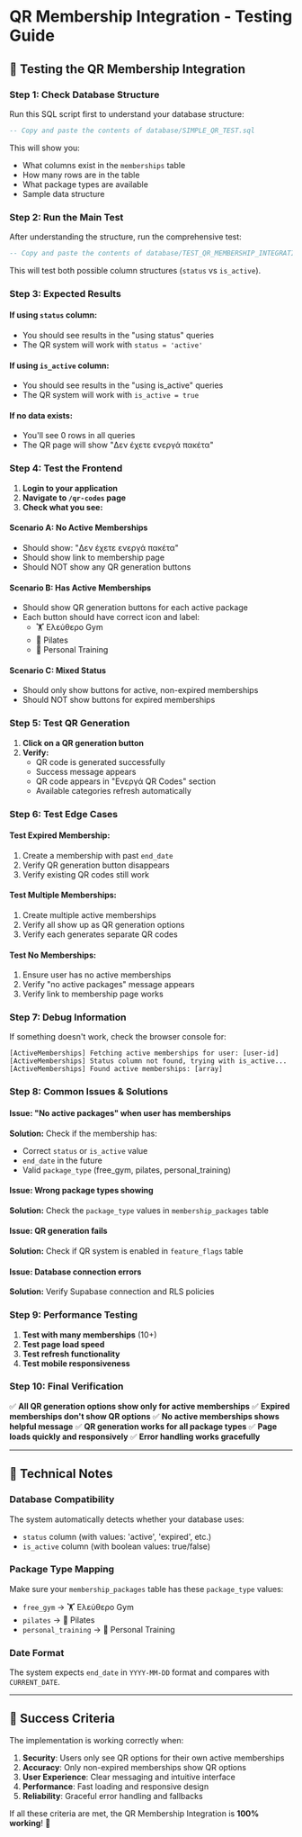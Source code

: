 # QR Membership Integration - Testing Guide

## 🧪 **Testing the QR Membership Integration**

### **Step 1: Check Database Structure**

Run this SQL script first to understand your database structure:

```sql
-- Copy and paste the contents of database/SIMPLE_QR_TEST.sql
```

This will show you:
- What columns exist in the `memberships` table
- How many rows are in the table
- What package types are available
- Sample data structure

### **Step 2: Run the Main Test**

After understanding the structure, run the comprehensive test:

```sql
-- Copy and paste the contents of database/TEST_QR_MEMBERSHIP_INTEGRATION.sql
```

This will test both possible column structures (`status` vs `is_active`).

### **Step 3: Expected Results**

#### **If using `status` column:**
- You should see results in the "using status" queries
- The QR system will work with `status = 'active'`

#### **If using `is_active` column:**
- You should see results in the "using is_active" queries  
- The QR system will work with `is_active = true`

#### **If no data exists:**
- You'll see 0 rows in all queries
- The QR page will show "Δεν έχετε ενεργά πακέτα"

### **Step 4: Test the Frontend**

1. **Login to your application**
2. **Navigate to `/qr-codes` page**
3. **Check what you see:**

#### **Scenario A: No Active Memberships**
- Should show: "Δεν έχετε ενεργά πακέτα"
- Should show link to membership page
- Should NOT show any QR generation buttons

#### **Scenario B: Has Active Memberships**
- Should show QR generation buttons for each active package
- Each button should have correct icon and label:
  - 🏋️ Ελεύθερο Gym
  - 🧘 Pilates  
  - 🥊 Personal Training

#### **Scenario C: Mixed Status**
- Should only show buttons for active, non-expired memberships
- Should NOT show buttons for expired memberships

### **Step 5: Test QR Generation**

1. **Click on a QR generation button**
2. **Verify:**
   - QR code is generated successfully
   - Success message appears
   - QR code appears in "Ενεργά QR Codes" section
   - Available categories refresh automatically

### **Step 6: Test Edge Cases**

#### **Test Expired Membership:**
1. Create a membership with past `end_date`
2. Verify QR generation button disappears
3. Verify existing QR codes still work

#### **Test Multiple Memberships:**
1. Create multiple active memberships
2. Verify all show up as QR generation options
3. Verify each generates separate QR codes

#### **Test No Memberships:**
1. Ensure user has no active memberships
2. Verify "no active packages" message appears
3. Verify link to membership page works

### **Step 7: Debug Information**

If something doesn't work, check the browser console for:

```
[ActiveMemberships] Fetching active memberships for user: [user-id]
[ActiveMemberships] Status column not found, trying with is_active...
[ActiveMemberships] Found active memberships: [array]
```

### **Step 8: Common Issues & Solutions**

#### **Issue: "No active packages" when user has memberships**
**Solution:** Check if the membership has:
- Correct `status` or `is_active` value
- `end_date` in the future
- Valid `package_type` (free_gym, pilates, personal_training)

#### **Issue: Wrong package types showing**
**Solution:** Check the `package_type` values in `membership_packages` table

#### **Issue: QR generation fails**
**Solution:** Check if QR system is enabled in `feature_flags` table

#### **Issue: Database connection errors**
**Solution:** Verify Supabase connection and RLS policies

### **Step 9: Performance Testing**

1. **Test with many memberships** (10+)
2. **Test page load speed**
3. **Test refresh functionality**
4. **Test mobile responsiveness**

### **Step 10: Final Verification**

✅ **All QR generation options show only for active memberships**
✅ **Expired memberships don't show QR options**
✅ **No active memberships shows helpful message**
✅ **QR generation works for all package types**
✅ **Page loads quickly and responsively**
✅ **Error handling works gracefully**

---

## 🔧 **Technical Notes**

### **Database Compatibility**
The system automatically detects whether your database uses:
- `status` column (with values: 'active', 'expired', etc.)
- `is_active` column (with boolean values: true/false)

### **Package Type Mapping**
Make sure your `membership_packages` table has these `package_type` values:
- `free_gym` → 🏋️ Ελεύθερο Gym
- `pilates` → 🧘 Pilates
- `personal_training` → 🥊 Personal Training

### **Date Format**
The system expects `end_date` in `YYYY-MM-DD` format and compares with `CURRENT_DATE`.

---

## 🎉 **Success Criteria**

The implementation is working correctly when:

1. **Security**: Users only see QR options for their own active memberships
2. **Accuracy**: Only non-expired memberships show QR options  
3. **User Experience**: Clear messaging and intuitive interface
4. **Performance**: Fast loading and responsive design
5. **Reliability**: Graceful error handling and fallbacks

If all these criteria are met, the QR Membership Integration is **100% working**! 🚀
